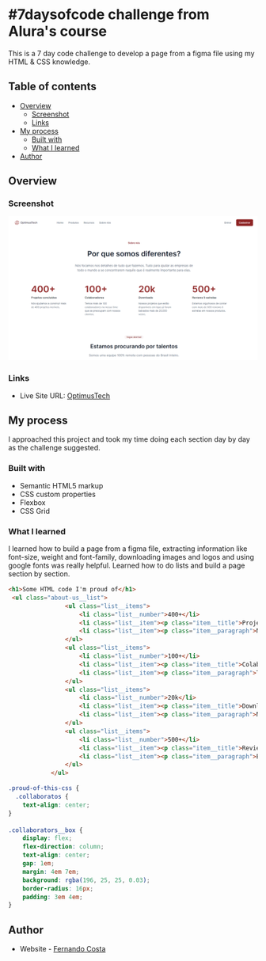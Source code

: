 # #7daysofcode challenge from Alura's course

This is a 7 day code challenge to develop a page from a figma file using my HTML & CSS knowledge.

## Table of contents

- [Overview](#overview)
  - [Screenshot](#screenshot)
  - [Links](#links)
- [My process](#my-process)
  - [Built with](#built-with)
  - [What I learned](#what-i-learned)
- [Author](#author)



## Overview

### Screenshot

![](/img/screenshot.png)


### Links

- Live Site URL: [OptimusTech](https://ffernandocosta.github.io/OptimusTech-page-7DaysOfCode-Alura/)

## My process

I approached this project and took my time doing each section day by day as the challenge suggested.

### Built with

- Semantic HTML5 markup
- CSS custom properties
- Flexbox
- CSS Grid


### What I learned

I learned how to build a page from a figma file, extracting information like font-size, weight and font-family, downloading images and logos and using google fonts was really helpful. Learned how to do lists and build a page section by section.


```html
<h1>Some HTML code I'm proud of</h1>
 <ul class="about-us__list">
                <ul class="list__items">
                    <li class="list__number">400+</li>
                    <li class="list__item"><p class="item__title">Projetos concluídos</p></li>
                    <li class="list__item"><p class="item__paragraph">Nós ajudamos a construir mais de 400 projetos incríveis.</p></li>
                </ul>
                <ul class="list__items">
                    <li class="list__number">100+</li>
                    <li class="list__item"><p class="item__title">Colaboradores</p></li>
                    <li class="list__item"><p class="item__paragraph">Temos mais de 100 colaboradores no nosso time que se preocupam com nossos clientes.</p></li>
                </ul>
                <ul class="list__items">
                    <li class="list__number">20k</li>
                    <li class="list__item"><p class="item__title">Downloads</p></li>
                    <li class="list__item"><p class="item__paragraph">Nossos projetos que estão disponíveis em lojas já foram baixados mais de 20.000 vezes.</p></li>
                </ul>
                <ul class="list__items">
                    <li class="list__number">500+</li>
                    <li class="list__item"><p class="item__title">Reviews 5 estrelas</p></li>
                    <li class="list__item"><p class="item__paragraph">Estamos orgulhosos de contar com mais de 500 reviews 5 estrelas em nossos produtos.</p></li>
                </ul>
            </ul>
```
```css
.proud-of-this-css {
  .collaboratos {
    text-align: center;
}

.collaborators__box {
    display: flex;
    flex-direction: column;
    text-align: center;
    gap: 1em;
    margin: 4em 7em;
    background: rgba(196, 25, 25, 0.03);
    border-radius: 16px;
    padding: 3em 4em;
}
```


## Author

- Website - [Fernando Costa](https://github.com/ffernandocosta)
